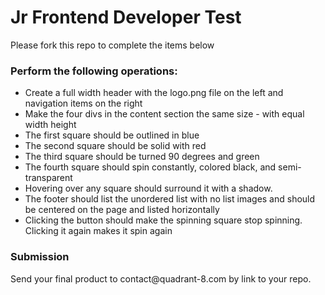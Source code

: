 <h1>Jr Frontend Developer Test</h1>
<p>Please fork this repo to complete the items below</p>

<h3>Perform the following operations:</h3>

<ul>
  <li>Create a full width header with the logo.png file on the left and navigation items on the right</li>
  <li>Make the four divs in the content section the same size - with equal width height</li>
  <li>The first square should be outlined in blue</li>
  <li>The second square should be solid with red</li>
  <li>The third square should be turned 90 degrees and green</li>
  <li>The fourth square should spin constantly, colored black, and semi-transparent</li>
  <li>Hovering over any square should surround it with a shadow.</li>
  <li>The footer should list the unordered list with no list images and should be centered on the page and listed horizontally</li>
  <li>Clicking the button should make the spinning square stop spinning. Clicking it again makes it spin again</li>
</ul>

<h3>Submission</h3>
<p>Send your final product to contact@quadrant-8.com by link to your repo.  </p>
